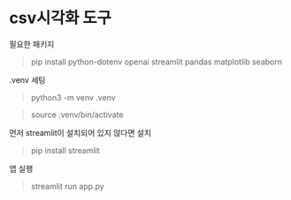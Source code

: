 # csv시각화 도구

필요한 패키지
> pip install python-dotenv openai streamlit pandas matplotlib seaborn

.venv 세팅
> python3 -m venv .venv

> source .venv/bin/activate

먼저 streamlit이 설치되어 있지 않다면 설치
> pip install streamlit

앱 실행
> streamlit run app.py
